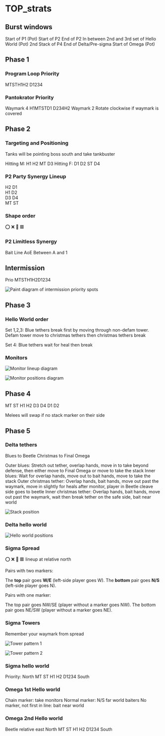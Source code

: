 # TOP_strats

## Burst windows
Start of P1 (Pot)
Start of P2
End of P2
In between 2nd and 3rd set of Hello World (Pot)
2nd Stack of P4
End of Delta/Pre-sigma
Start of Omega (Pot)

## Phase 1

### Program Loop Priority
MTSTH1H2 D1234

### Pantokrator Priority
Waymark 4 H1MTSTD1 D234H2 Waymark 2
Rotate clockwise if waymark is covered

## Phase 2

### Targeting and Positioning

Tanks will be pointing boss south and take tankbuster

Hitting M: H1 H2 MT D3
Hitting F: D1 D2 ST D4

### P2 Party Synergy Lineup
H2    D1  
H1    D2  
D3    D4  
MT    ST  

### Shape order
:o: :x: 🔺 🟥

### P2 Limitless Synergy
Bait Line AoE Between A and 1

## Intermission
Prio MTSTH1H2D1234

![Paint diagram of intermission priority spots](https://media.discordapp.net/attachments/1136883459701350491/1136883653021012008/image.png?width=481&height=484)

## Phase 3

### Hello World order
Set 1,2,3: Blue tethers break first by moving through non-defam tower. Defam tower move to christmas tethers then christmas tethers break

Set 4: Blue tethers wait for heal then break

### Monitors
![Monitor lineup diagram](https://cdn.discordapp.com/attachments/1136883459701350491/1136883900589817917/image.png)

![Monitor positions diagram](https://media.discordapp.net/attachments/1136883459701350491/1136883944483213312/monitors_pt_left.png?width=484&height=484)

## Phase 4
  MT            ST
H1               H2
  D3           D4
     D1       D2

Melees will swap if no stack marker on their side

## Phase 5

### Delta tethers
Blues to Beetle
Christmas to Final Omega

Outer blues: Stretch out tether, overlap hands, move in to take beyond defense, then either move to Final Omega or move to take the stack
Inner blues: Wait for overlap hands, move out to bait hands, move to take the stack
Outer christmas tether: Overlap hands, bait hands, move out past the waymark, move in slightly for heals after monitor, player in Beetle cleave side goes to beetle
Inner christmas tether: Overlap hands, bait hands, move out past the waymark, wait then break tether on the safe side, bait near world

![Stack position](https://media.discordapp.net/attachments/1136883459701350491/1136884817305280522/image.png?width=505&height=484)

### Delta hello world
![Hello world positions](https://media.discordapp.net/attachments/1136883459701350491/1136884933592363068/image.png)

### Sigma Spread
:o: :x: 🔺 🟥 lineup at relative north

Pairs with two markers:

The **top** pair goes **W/E** (left-side player goes W).
The **bottom** pair goes **N/S** (left-side player goes N).

Pairs with one marker:

The top pair goes NW/SE (player without a marker goes NW).
The bottom pair goes NE/SW (player without a marker goes NE).

### Sigma Towers
Remember your waymark from spread

![Tower pattern 1](https://tuufless.github.io/FFXIV-Elemental-Raid-Macros/ultimates/top/images/05_run_dynamis/run_dynamis_sigma_waymark_01a.jpg)

![Tower pattern 2](https://tuufless.github.io/FFXIV-Elemental-Raid-Macros/ultimates/top/images/05_run_dynamis/run_dynamis_sigma_waymark_01b.jpg)

### Sigma hello world
Priority: North MT ST H1 H2 D1234 South

### Omega 1st Hello world
Chain marker: take monitors
Normal marker: N/S far world baiters
No marker, not first in line: bait near world

### Omega 2nd Hello world
Beetle relative east
North MT ST H1 H2 D1234 South
